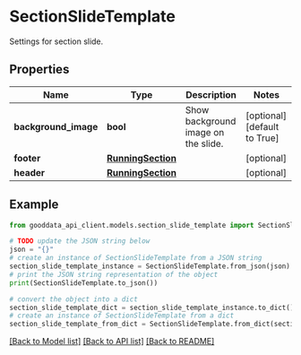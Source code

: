 # SectionSlideTemplate

Settings for section slide.

## Properties

Name | Type | Description | Notes
------------ | ------------- | ------------- | -------------
**background_image** | **bool** | Show background image on the slide. | [optional] [default to True]
**footer** | [**RunningSection**](RunningSection.md) |  | [optional] 
**header** | [**RunningSection**](RunningSection.md) |  | [optional] 

## Example

```python
from gooddata_api_client.models.section_slide_template import SectionSlideTemplate

# TODO update the JSON string below
json = "{}"
# create an instance of SectionSlideTemplate from a JSON string
section_slide_template_instance = SectionSlideTemplate.from_json(json)
# print the JSON string representation of the object
print(SectionSlideTemplate.to_json())

# convert the object into a dict
section_slide_template_dict = section_slide_template_instance.to_dict()
# create an instance of SectionSlideTemplate from a dict
section_slide_template_from_dict = SectionSlideTemplate.from_dict(section_slide_template_dict)
```
[[Back to Model list]](../README.md#documentation-for-models) [[Back to API list]](../README.md#documentation-for-api-endpoints) [[Back to README]](../README.md)


